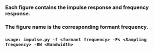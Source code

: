 ### Each figure contains the impulse response and frequency response.
### The figure name is the corresponding formant frequency.
### `usage: impulse.py -f <formant frequency> -Fs <Sampling frequency> -BW <Bandwidth>`